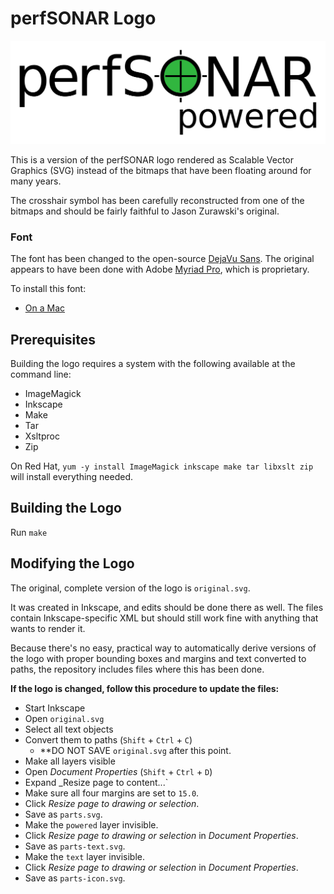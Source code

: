 # perfSONAR Logo

![perfSONAR Logo](perfsonar-powered-path.svg)

This is a version of the perfSONAR logo rendered as Scalable Vector
Graphics (SVG) instead of the bitmaps that have been floating around
for many years.

The crosshair symbol has been carefully reconstructed from one of the
bitmaps and should be fairly faithful to Jason Zurawski's original.

### Font

The font has been changed to the open-source
[DejaVu Sans](https://dejavu-fonts.github.io).  The original appears
to have been done with Adobe [Myriad Pro](https://fonts.adobe.com/fonts/myriad),
which is proprietary.

To install this font:

 * [On a Mac](https://support.apple.com/en-us/HT201749)



## Prerequisites

Building the logo requires a system with the following available at
the command line:

 * ImageMagick
 * Inkscape
 * Make
 * Tar
 * Xsltproc
 * Zip

On Red Hat, `yum -y install ImageMagick inkscape make tar libxslt zip` will
install everything needed.


## Building the Logo

Run `make` 


## Modifying the Logo

The original, complete version of the logo is `original.svg`.

It was created in Inkscape, and edits should be done there as well.
The files contain Inkscape-specific XML but should still work fine
with anything that wants to render it.

Because there's no easy, practical way to automatically derive
versions of the logo with proper bounding boxes and margins and text
converted to paths, the repository includes files where this has been
done.

**If the logo is changed, follow this procedure to update the files:**

 * Start Inkscape
 * Open `original.svg`
 * Select all text objects
 * Convert them to paths (`Shift` + `Ctrl` + `C`)
    * **DO NOT SAVE `original.svg` after this point.
 * Make all layers visible
 * Open _Document Properties_ (`Shift` + `Ctrl` + `D`)
 * Expand _Resize page to content...`
 * Make sure all four margins are set to `15.0`.
 * Click _Resize page to drawing or selection_.
 * Save as `parts.svg`.
 * Make the `powered` layer invisible.
 * Click _Resize page to drawing or selection_ in _Document Properties_.
 * Save as `parts-text.svg`.
 * Make the `text` layer invisible.
 * Click _Resize page to drawing or selection_ in _Document Properties_.
 * Save as `parts-icon.svg`.
